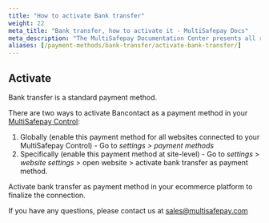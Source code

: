 ```yaml
---
title: "How to activate Bank transfer"
weight: 22
meta_title: "Bank transfer, how to activate it - MultiSafepay Docs"
meta_description: "The MultiSafepay Documentation Center presents all relevant information about our Plugins and API. You can also find support pages for payment methods, tools and general questions as well as the contact details of our Support and Integration Teams."
aliases: [/payment-methods/bank-transfer/activate-bank-transfer/]
---
```

## Activate
Bank transfer is a standard payment method.

There are two ways to activate Bancontact as a payment method in your [MultiSafepay Control](https://merchant.multisafepay.com):

1. Globally (enable this payment method for all websites connected to your MultiSafepay Control) - Go to _settings > payment methods_
2. Specifically (enable this payment method at site-level) - Go to _settings_ > _website settings_ > open website > activate bank transfer as payment method.

Activate bank transfer as payment method in your ecommerce platform to finalize the connection.

If you have any questions, please contact us at <sales@multisafepay.com>

